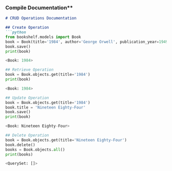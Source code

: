 
### Compile Documentation**

```markdown
# CRUD Operations Documentation

## Create Operation
```python
from bookshelf.models import Book
book = Book(title='1984', author='George Orwell', publication_year=1949)
book.save()
print(book)

<Book: 1984>

## Retrieve Operation
book = Book.objects.get(title='1984')
print(book)

<Book: 1984>

## Update Operation
book = Book.objects.get(title='1984')
book.title = 'Nineteen Eighty-Four'
book.save()
print(book)

<Book: Nineteen Eighty-Four>

## Delete Operation
book = Book.objects.get(title='Nineteen Eighty-Four')
book.delete()
books = Book.objects.all()
print(books)

<QuerySet: []>
